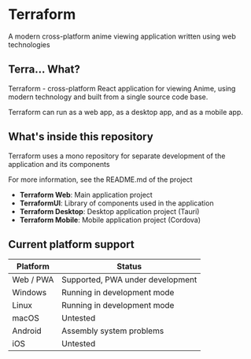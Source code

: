 # Terraform

A modern cross-platform anime viewing application written using web technologies

## Terra... What?

Terraform - cross-platform React application for viewing Anime, using modern technology and built from a single source code base.

Terraform can run as a web app, as a desktop app, and as a mobile app.

## What's inside this repository

Terraform uses a mono repository for separate development of the application and its components

For more information, see the README.md of the project

- **Terraform Web**: Main application project
- **TerraformUI**: Library of components used in the application
- **Terraform Desktop**: Desktop application project (Tauri)
- **Terraform Mobile**: Mobile application project (Cordova)

## Current platform support

| Platform  | Status                           |
| --------- | -------------------------------- |
| Web / PWA | Supported, PWA under development |
| Windows   | Running in development mode      |
| Linux     | Running in development mode      |
| macOS     | Untested                         |
| Android   | Assembly system problems         |
| iOS       | Untested                         |